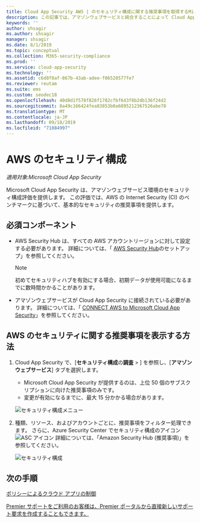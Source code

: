 ```yaml
---
title: Cloud App Security AWS | のセキュリティ構成に関する推奨事項を取得するMicrosoft Docs
description: この記事では、アマゾンウェブサービスと統合することによって Cloud App Security のセキュリティ構成の推奨事項を取得する方法について説明します。
keywords: ''
author: shsagir
ms.author: shsagir
manager: shsagir
ms.date: 8/1/2019
ms.topic: conceptual
ms.collection: M365-security-compliance
ms.prod: ''
ms.service: cloud-app-security
ms.technology: ''
ms.assetid: c6d8f8af-867b-43ab-adee-f06520577fe7
ms.reviewer: reutam
ms.suite: ems
ms.custom: seodec18
ms.openlocfilehash: 40d8d1f578f826f1782cfbf643f8b2db136f24d2
ms.sourcegitcommit: 8a49c166424fea83853b0a6895212367526abe78
ms.translationtype: MT
ms.contentlocale: ja-JP
ms.lasthandoff: 09/18/2019
ms.locfileid: "71084997"
---
```

# <a name="security-configuration-for-aws"></a>AWS のセキュリティ構成

*適用対象:Microsoft Cloud App Security*

Microsoft Cloud App Security は、アマゾンウェブサービス環境のセキュリティ構成評価を提供します。 この評価では、AWS の Internet Security (CI) のベンチマークに基づいて、基本的なセキュリティの推奨事項を提供します。

## <a name="prerequisites"></a>必須コンポーネント

- AWS Security Hub は、すべての AWS アカウントリージョンに対して設定する必要があります。 詳細については、「 [AWS Security Hub](https://go.microsoft.com/fwlink/?linkid=2100208)のセットアップ」を参照してください。
    > [!NOTE]
    > 初めてセキュリティハブを有効にする場合、初期データが使用可能になるまでに数時間かかることがあります。
- アマゾンウェブサービスが Cloud App Security に接続されている必要があります。 詳細については、「 [CONNECT AWS to Microsoft Cloud App Security](connect-aws-to-microsoft-cloud-app-security.md)」を参照してください。

## <a name="how-to-view-aws-security-recommendation"></a>AWS のセキュリティに関する推奨事項を表示する方法

1. Cloud App Security で、[**セキュリティ構成**の**調査** > ] を参照し、[**アマゾンウェブサービス**] タブを選択します。
    - Microsoft Cloud App Security が提供するのは、上位 50 個のサブスクリプションに向けた推奨事項のみです。
    - 変更が有効になるまでに、最大 15 分かかる場合があります。

     ![セキュリティ構成メニュー](media/security-configuration-menu.png)

1. 種類、リソース、およびアカウントごとに、推奨事項をフィルター処理できます。 さらに、Azure Security Center でセキュリティ構成のアイコン  ![ASC アイコン ](./media/asc-icon.png) 詳細については、「Amazon Security Hub (推奨事項)」を参照してください。

   ![セキュリティ構成](media/security-configuration-aws.png)

## <a name="next-steps"></a>次の手順 
[ポリシーによるクラウド アプリの制御](control-cloud-apps-with-policies.md)

[Premier サポートをご利用のお客様は、Premier ポータルから直接新しいサポート要求を作成することもできます。](https://premier.microsoft.com/)  
  
